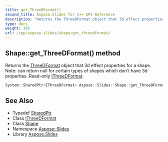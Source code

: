 ```yaml
---
title: get_ThreeDFormat()
second_title: Aspose.Slides for C++ API Reference
description: "Returns the ThreeDFormat object that 3d effect properties for a shape. Note: can return null for certain types of shapes which don't have 3d properties. Read-only IThreeDFormat."
type: docs
weight: 105
url: /cpp/aspose.slides/shape/get_threedformat/
---
```

## Shape::get_ThreeDFormat() method


Returns the [ThreeDFormat](../../threedformat/) object that 3d effect properties for a shape. Note: can return null for certain types of shapes which don't have 3d properties. Read-only [IThreeDFormat](../../ithreedformat/).

```cpp
System::SharedPtr<IThreeDFormat> Aspose::Slides::Shape::get_ThreeDFormat() override
```

## See Also

* Typedef [SharedPtr](../../system/sharedptr/)
* Class [IThreeDFormat](../ithreedformat/)
* Class [Shape](./)
* Namespace [Aspose::Slides](../)
* Library [Aspose.Slides](../../)